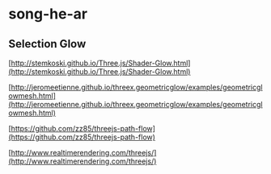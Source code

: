 # song-he-ar

## Selection Glow

[http://stemkoski.github.io/Three.js/Shader-Glow.html](http://stemkoski.github.io/Three.js/Shader-Glow.html)

[http://jeromeetienne.github.io/threex.geometricglow/examples/geometricglowmesh.html](http://jeromeetienne.github.io/threex.geometricglow/examples/geometricglowmesh.html)

[https://github.com/zz85/threejs-path-flow](https://github.com/zz85/threejs-path-flow)

[http://www.realtimerendering.com/threejs/](http://www.realtimerendering.com/threejs/)